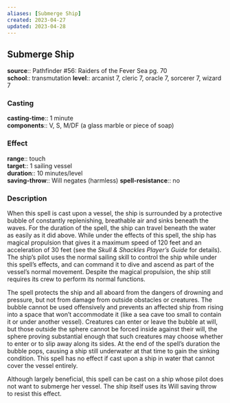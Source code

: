 ```yaml
---
aliases: [Submerge Ship]
created: 2023-04-27
updated: 2023-04-28
---
```


## Submerge Ship

**source**:: Pathfinder \#56: Raiders of the Fever Sea pg. 70  
**school**:: transmutation
**level**:: arcanist 7, cleric 7, oracle 7, sorcerer 7, wizard 7

### Casting

**casting-time**:: 1 minute  
**components**:: V, S, M/DF (a glass marble or piece of soap)

### Effect

**range**:: touch  
**target**:: 1 sailing vessel  
**duration**:: 10 minutes/level  
**saving-throw**:: Will negates (harmless)
**spell-resistance**:: no

### Description

When this spell is cast upon a vessel, the ship is surrounded by a protective bubble of constantly replenishing, breathable air and sinks beneath the waves. For the duration of the spell, the ship can travel beneath the water as easily as it did above. While under the effects of this spell, the ship has magical propulsion that gives it a maximum speed of 120 feet and an acceleration of 30 feet (see the *Skull & Shackles Player’s Guide* for details). The ship’s pilot uses the normal sailing skill to control the ship while under this spell’s effects, and can command it to dive and ascend as part of the vessel’s normal movement. Despite the magical propulsion, the ship still requires its crew to perform its normal functions.  
  
The spell protects the ship and all aboard from the dangers of drowning and pressure, but not from damage from outside obstacles or creatures. The bubble cannot be used offensively and prevents an affected ship from rising into a space that won’t accommodate it (like a sea cave too small to contain it or under another vessel). Creatures can enter or leave the bubble at will, but those outside the sphere cannot be forced inside against their will, the sphere proving substantial enough that such creatures may choose whether to enter or to slip away along its sides. At the end of the spell’s duration the bubble pops, causing a ship still underwater at that time to gain the sinking condition. This spell has no effect if cast upon a ship in water that cannot cover the vessel entirely.  
  
Although largely beneficial, this spell can be cast on a ship whose pilot does not want to submerge her vessel. The ship itself uses its Will saving throw to resist this effect.
